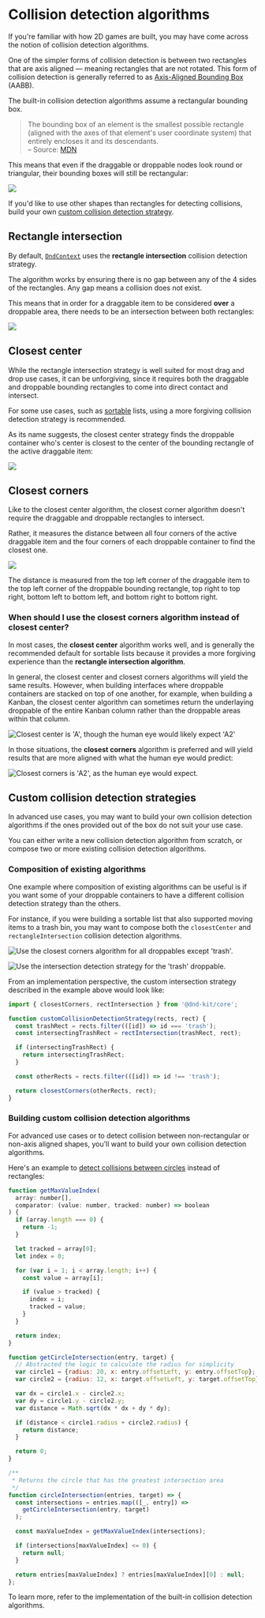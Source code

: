 # Collision detection algorithms

If you're familiar with how 2D games are built, you may have come across the notion of collision detection algorithms.

One of the simpler forms of collision detection is between two rectangles that are axis aligned — meaning rectangles that are not rotated. This form of collision detection is generally referred to as [Axis-Aligned Bounding Box](https://developer.mozilla.org/en-US/docs/Games/Techniques/2D_collision_detection#Axis-Aligned_Bounding_Box) \(AABB\).

The built-in collision detection algorithms assume a rectangular bounding box.

> The bounding box of an element is the smallest possible rectangle \(aligned with the axes of that element's user coordinate system\) that entirely encloses it and its descendants.  
> – Source: [MDN](https://developer.mozilla.org/en-US/docs/Glossary/bounding_box)

This means that even if the draggable or droppable nodes look round or triangular, their bounding boxes will still be rectangular:

![](../../.gitbook/assets/axis-aligned-rectangle.png)

If you'd like to use other shapes than rectangles for detecting collisions, build your own [custom collision detection strategy](collision-detection-algorithms.md#custom-collision-detection-strategies).

## Rectangle intersection

By default, [`DndContext`](./) uses the **rectangle intersection** collision detection strategy.

The algorithm works by ensuring there is no gap between any of the 4 sides of the rectangles. Any gap means a collision does not exist.

This means that in order for a draggable item to be considered **over** a droppable area, there needs to be an intersection between both rectangles:

![](../../.gitbook/assets/rect-intersection-1-.png)

## Closest center

While the rectangle intersection strategy is well suited for most drag and drop use cases, it can be unforgiving, since it requires both the draggable and droppable bounding rectangles to come into direct contact and intersect.

For some use cases, such as [sortable](../../presets/sortable/) lists, using a more forgiving collision detection strategy is recommended.

As its name suggests, the closest center strategy finds the droppable container who's center is closest to the center of the bounding rectangle of the active draggable item:

![](../../.gitbook/assets/closest-center-2-.png)

## Closest corners

Like to the closest center algorithm, the closest corner algorithm doesn't require the draggable and droppable rectangles to intersect.

Rather, it measures the distance between all four corners of the active draggable item and the four corners of each droppable container to find the closest one.

![](../../.gitbook/assets/closest-corners.png)

The distance is measured from the top left corner of the draggable item to the top left corner of the droppable bounding rectangle, top right to top right, bottom left to bottom left, and bottom right to bottom right.

### **When should I use the closest corners algorithm instead of closest center?**

In most cases, the **closest center** algorithm works well, and is generally the recommended default for sortable lists because it provides a more forgiving experience than the **rectangle intersection algorithm**.

In general, the closest center and closest corners algorithms will yield the same results. However, when building interfaces where droppable containers are stacked on top of one another, for example, when building a Kanban, the closest center algorithm can sometimes return the underlaying droppable of the entire Kanban column rather than the droppable areas within that column.

![Closest center is 'A', though the human eye would likely expect 'A2'](../../.gitbook/assets/closest-center-kanban.png)

In those situations, the **closest corners** algorithm is preferred and will yield results that are more aligned with what the human eye would predict:

![Closest corners is 'A2', as the human eye would expect.](../../.gitbook/assets/closest-corners-kanban.png)

## Custom collision detection strategies

In advanced use cases, you may want to build your own collision detection algorithms if the ones provided out of the box do not suit your use case.

You can either write a new collision detection algorithm from scratch, or compose two or more existing collision detection algorithms.

### Composition of existing algorithms

One example where composition of existing algorithms can be useful is if you want some of your droppable containers to have a different collision detection strategy than the others.

For instance, if you were building a sortable list that also supported moving items to a trash bin, you may want to compose both the `closestCenter` and `rectangleIntersection` collision detection algorithms.

![Use the closest corners algorithm for all droppables except 'trash'.](../../.gitbook/assets/custom-collision-detection.png)

![Use the intersection detection strategy for the 'trash' droppable.](../../.gitbook/assets/custom-collision-detection-intersection.png)

From an implementation perspective, the custom intersection strategy described in the example above would look like:

```javascript
import { closestCorners, rectIntersection } from '@dnd-kit/core';

function customCollisionDetectionStrategy(rects, rect) {
  const trashRect = rects.filter(([id]) => id === 'trash');
  const intersectingTrashRect = rectIntersection(trashRect, rect);

  if (intersectingTrashRect) {
    return intersectingTrashRect;
  }

  const otherRects = rects.filter(([id]) => id !== 'trash');

  return closestCorners(otherRects, rect);
}
```

### Building custom collision detection algorithms

For advanced use cases or to detect collision between non-rectangular or non-axis aligned shapes, you'll want to build your own collision detection algorithms.

Here's an example to [detect collisions between circles](https://developer.mozilla.org/en-US/docs/Games/Techniques/2D_collision_detection#Circle_Collision) instead of rectangles:

```javascript
function getMaxValueIndex(
  array: number[],
  comparator: (value: number, tracked: number) => boolean
) {
  if (array.length === 0) {
    return -1;
  }

  let tracked = array[0];
  let index = 0;

  for (var i = 1; i < array.length; i++) {
    const value = array[i];

    if (value > tracked) {
      index = i;
      tracked = value;
    }
  }

  return index;
}

function getCircleIntersection(entry, target) {
  // Abstracted the logic to calculate the radius for simplicity
  var circle1 = {radius: 20, x: entry.offsetLeft, y: entry.offsetTop};
  var circle2 = {radius: 12, x: target.offsetLeft, y: target.offsetTop};

  var dx = circle1.x - circle2.x;
  var dy = circle1.y - circle2.y;
  var distance = Math.sqrt(dx * dx + dy * dy);

  if (distance < circle1.radius + circle2.radius) {
    return distance;
  }

  return 0;
}

/**
 * Returns the circle that has the greatest intersection area
 */
function circleIntersection(entries, target) => {
  const intersections = entries.map(([_, entry]) =>
    getCircleIntersection(entry, target)
  );

  const maxValueIndex = getMaxValueIndex(intersections);

  if (intersections[maxValueIndex] <= 0) {
    return null;
  }

  return entries[maxValueIndex] ? entries[maxValueIndex][0] : null;
};
```

To learn more, refer to the implementation of the built-in collision detection algorithms.
